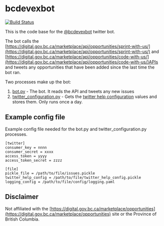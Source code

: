 # bcdevexbot
[![Build Status](https://travis-ci.org/MonicaG/bcdevexbot.svg?branch=master)](https://travis-ci.org/MonicaG/bcdevexbot)

This is the code base for the [@bcdevexbot](https://twitter.com/bcdevexbot) twitter bot.

The bot calls the [https://digital.gov.bc.ca/marketplace/api/opportunities/sprint-with-us/](https://digital.gov.bc.ca/marketplace/api/opportunities/sprint-with-us/)  and [https://digital.gov.bc.ca/marketplace/api/opportunities/code-with-us/](https://digital.gov.bc.ca/marketplace/api/opportunities/code-with-us/)APIs and tweets any opportunities that have been added since the last time the bot ran.

Two processes make up the bot:

1. [bot.py](bot.py) - The bot.  It reads the API and tweets any new issues
2. [twitter_configuration.py](twitter_configuration.py) - Gets the [twitter help configuration](https://dev.twitter.com/rest/reference/get/help/configuration) values and stores them.  Only runs once a day.

## Example config file
Example config file needed for the bot.py and twitter_configuration.py processes.

```
[twitter]
consumer_key = nnnn
consumer_secret = xxxx
access_token = yyyy
access_token_secret = zzzz

[file]
pickle_file = /path/to/file/issues.pickle
twitter_help_config = /path/to/file/twitter_help_config.pickle
logging_config = /path/to/file/config/logging.yaml
```

## Disclaimer
Not affiliated with the [https://digital.gov.bc.ca/marketplace/opportunities](https://digital.gov.bc.ca/marketplace/opportunities) site or the Province of British Columbia.
